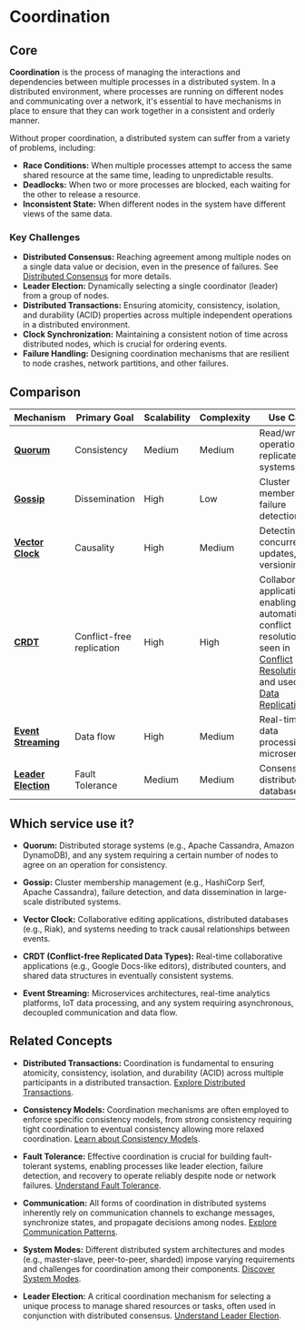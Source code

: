 # Coordination

## Core

**Coordination** is the process of managing the interactions and dependencies between multiple processes in a distributed system. In a distributed environment, where processes are running on different nodes and communicating over a network, it's essential to have mechanisms in place to ensure that they can work together in a consistent and orderly manner.

Without proper coordination, a distributed system can suffer from a variety of problems, including:
- **Race Conditions:** When multiple processes attempt to access the same shared resource at the same time, leading to unpredictable results.
- **Deadlocks:** When two or more processes are blocked, each waiting for the other to release a resource.
- **Inconsistent State:** When different nodes in the system have different views of the same data.

### Key Challenges

-   **Distributed Consensus:** Reaching agreement among multiple nodes on a single data value or decision, even in the presence of failures. See [Distributed Consensus](../distributed-consensus/README.md) for more details.
-   **Leader Election:** Dynamically selecting a single coordinator (leader) from a group of nodes.
-   **Distributed Transactions:** Ensuring atomicity, consistency, isolation, and durability (ACID) properties across multiple independent operations in a distributed environment.
-   **Clock Synchronization:** Maintaining a consistent notion of time across distributed nodes, which is crucial for ordering events.
-   **Failure Handling:** Designing coordination mechanisms that are resilient to node crashes, network partitions, and other failures.


## Comparison

| Mechanism | Primary Goal | Scalability | Complexity | Use Case |
|---|---|---|---|---|
| **[Quorum](./quorum)** | Consistency | Medium | Medium | Read/write operations in replicated systems |
| **[Gossip](./gossip)** | Dissemination | High | Low | Cluster membership, failure detection |
| **[Vector Clock](../conflict-resolution/vector-clocks)** | Causality | High | Medium | Detecting concurrent updates, versioning |
| **[CRDT](../conflict-resolution/crdts)** | Conflict-free replication | High | High | Collaborative applications, enabling automatic conflict resolution as seen in [Conflict Resolution](../conflict-resolution/README.md) and used in [Data Replication](../data-replication/README.md) |
| **[Event Streaming](./event-streaming)** | Data flow | High | Medium | Real-time data processing, microservices |
| **[Leader Election](./leader-election)** | Fault Tolerance | Medium | Medium | Consensus, distributed databases |

## Which service use it?



-   **Quorum:** Distributed storage systems (e.g., Apache Cassandra, Amazon DynamoDB), and any system requiring a certain number of nodes to agree on an operation for consistency.

-   **Gossip:** Cluster membership management (e.g., HashiCorp Serf, Apache Cassandra), failure detection, and data dissemination in large-scale distributed systems.

-   **Vector Clock:** Collaborative editing applications, distributed databases (e.g., Riak), and systems needing to track causal relationships between events.

-   **CRDT (Conflict-free Replicated Data Types):** Real-time collaborative applications (e.g., Google Docs-like editors), distributed counters, and shared data structures in eventually consistent systems.

-   **Event Streaming:** Microservices architectures, real-time analytics platforms, IoT data processing, and any system requiring asynchronous, decoupled communication and data flow.



## Related Concepts



-   **Distributed Transactions:** Coordination is fundamental to ensuring atomicity, consistency, isolation, and durability (ACID) across multiple participants in a distributed transaction. [Explore Distributed Transactions](../distributed-transactions/README.md).



-   **Consistency Models:** Coordination mechanisms are often employed to enforce specific consistency models, from strong consistency requiring tight coordination to eventual consistency allowing more relaxed coordination. [Learn about Consistency Models](../consistency-models/README.md).



-   **Fault Tolerance:** Effective coordination is crucial for building fault-tolerant systems, enabling processes like leader election, failure detection, and recovery to operate reliably despite node or network failures. [Understand Fault Tolerance](../fault-tolerance/README.md).



-   **Communication:** All forms of coordination in distributed systems inherently rely on communication channels to exchange messages, synchronize states, and propagate decisions among nodes. [Explore Communication Patterns](../communication/README.md).



-   **System Modes:** Different distributed system architectures and modes (e.g., master-slave, peer-to-peer, sharded) impose varying requirements and challenges for coordination among their components. [Discover System Modes](../system-mode/README.md).

-   **Leader Election:** A critical coordination mechanism for selecting a unique process to manage shared resources or tasks, often used in conjunction with distributed consensus. [Understand Leader Election](./leader-election/README.md).
